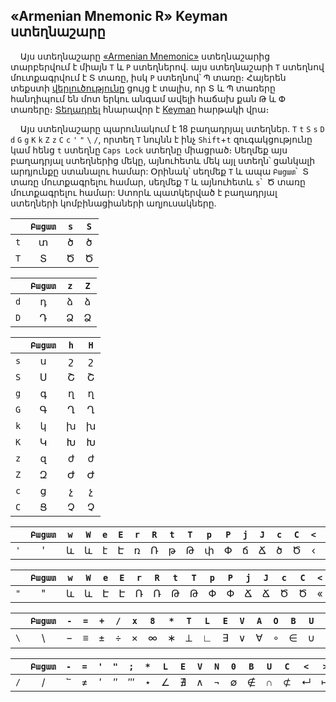 ## «Armenian Mnemonic R» Keyman ստեղնաշարը

&nbsp;&nbsp;&nbsp;&nbsp;Այս ստեղնաշարը [«Armenian Mnemonic»](https://github.com/dotland/mnemonic-kb-hy/blob/main/README.md) ստեղնաշարից տարբերվում է միայն `T` և `P` ստեղներով. այս ստեղնաշարի `T` ստեղնով մուտքագրվում է Տ տառը, իսկ `P` ստեղնով՝ Պ տառը։ Հայերեն տեքստի [վերլուծությունը](https://gist.github.com/dotland/2c0ce1a63804c2ea651b750cad3235b0) ցույց է տալիս, որ Տ և Պ տառերը հանդիպում են մոտ երկու անգամ ավելի հաճախ քան Թ և Փ տառերը։ [Տեղադրել](#տեղադրումը) հնարավոր է [Keyman](https://keyman.com/about/) հարթակի վրա։

&nbsp;&nbsp;&nbsp;&nbsp;Այս ստեղնաշարը պարունակում է 18 բաղադրյալ ստեղներ. `T` `t` `S` `s` `D` `d` `G` `g` `K` `k` `Z` `z` `C` `c` `'` `"` `\` `/`, որտեղ `T` նույնն է ինչ `Shift`+`t` զուգակցությունը կամ հենց `t` ստեղնը `Caps Lock` ստեղնը միացրած։ Սեղմեք այս բաղադրյալ ստեղներից մեկը, այնուհետև մեկ այլ ստեղն՝ ցանկալի արդյունքը ստանալու համար: Օրինակ՝ սեղմեք `T` և ապա `Բացատ`՝&nbsp; Տ տառը մուտքագրելու համար, սեղմեք `T` և այնուհետև `s`՝&nbsp; Ծ տառը մուտքագրելու համար: Ստորև պատկերված է բաղադրյալ ստեղների կոմբինացիաների աղյուսակները. <br />

|       | `Բացատ` |  `s`  |  `S`  |
| :---  |  :---:  | :---: | :---: |
| `t`   |   տ     |   ծ   |   ծ   |
| `T`   |   Տ     |   Ծ   |   Ծ   |


|       | `Բացատ` |  `z`  |  `Z`  |
| :---  |  :---:  | :---: | :---: |
| `d`   |   դ     |   ձ   |   ձ   |
| `D`   |   Դ     |   Ձ   |   Ձ   |


|       | `Բացատ` |  `h`  |  `H`  |
| :---  |  :---:  | :---: | :---: |
| `s`   |   ս     |   շ   |   շ   |
| `S`   |   Ս     |   Շ   |   Շ   |
| `g`   |   գ     |   ղ   |   ղ   |
| `G`   |   Գ     |   Ղ   |   Ղ   |
| `k`   |   կ     |   խ   |   խ   |
| `K`   |   Կ     |   Խ   |   Խ   |
| `z`   |   զ     |   ժ   |   ժ   |
| `Z`   |   Զ     |   Ժ   |   Ժ   |
| `c`   |   ց     |   չ   |   չ   |
| `C`   |   Ց     |   Չ   |   Չ   |

|       | `Բացատ` |  `w`  |  `W`  |  `e`  |  `E`  |  `r`  |  `R`  |  `t`  |  `T`  |  `p`  |  `P`  |  `j`  |  `J`  |  `c`  |  `C`  |  `<`  |  `>`  |  `[`  |  `]`  |  `-`  |  `,`  |  `.`  |  `/`  |  `o`  |  `O`  |
| :---  |  :---:  | :---: | :---: | :---: | :---: | :---: | :---: | :---: | :---: | :---: | :---: | :---: | :---: | :---: | :---: | :---: | :---: | :---: | :---: | :---: | :---: | :---: | :---: | :---: | :---: |
| `'`   |   '   |   և     |   և   |   է   |   Է   |   ռ   |   Ռ   |   թ   |   Թ   |   փ   |   Փ   |   ճ   |   Ճ   |   ծ   |   Ծ   |   ‹   |   ›   |   ‘   |   ’   |   ֊   |   ՚   |   ·   |   ՛   |   °   |   °   |

|       | `Բացատ` |  `w`  |  `W`  |  `e`  |  `E`  |  `r`  |  `R`  |  `t`  |  `T`  |  `p`  |  `P`  |  `j`  |  `J`  |  `c`  |  `C`  |  `<`  |  `>`  |  `[`  |  `]`  |
| :---  |  :---:  | :---: | :---: | :---: | :---: | :---: | :---: | :---: | :---: | :---: | :---: | :---: | :---: | :---: | :---: | :---: | :---: | :---: | :---: |
| `"`   |   "     |   և   |   և   |   Է   |   Է   |   Ռ   |   Ռ   |   Թ   |   Թ   |   Փ   |   Փ   |   Ճ   |   Ճ   |   Ծ   |   Ծ   |   «   |   »   |   “   |   ”   |


|       | `Բացատ` |  `-`  |  `=`  |  `+`  |  `/`  |  `x`  |  `8`  |  `*`  |  `T`  |  `L`  |  `E`  |  `V`  |  `A`  |  `O`  |  `B`  |  `U`  |  `C`  |  `<`  |  `>`  |  `[`  |  `]`  |  `{`  |  `}`  |
| :---  |  :---:  | :---: | :---: | :---: | :---: | :---: | :---: | :---: | :---: | :---: | :---: | :---: | :---: | :---: | :---: | :---: | :---: | :---: | :---: | :---: | :---: | :---: | :---: |
| `\`   |   \     |   −   |   ≡   |   ±   |   ÷   |   ×   |   ∞   |   ∗   |   ⟂   |   ∟   |   ∃  |   ∨  |   ∀  |   ∘   |   ∈  |   ∪  |   ⊂   |   ≤   |   ≥   |   〈   |   〉   |   ≺   |   ≻   |


|       | `Բացատ` |  `-`  |  `=`  |  `'`  |  `"`  |  `;`  |  `*`  |  `L`  |  `E`  |  `V`  |  `N`  |  `0`  |  `B`  |  `U`  |  `C`  |  `<`  |  `>`  |
| :---  |  :---:  | :---: | :---: | :---: | :---: | :---: | :---: | :---: | :---: | :---: | :---: | :---: | :---: | :---: | :---: | :---: | :---: |
| `/`   |   /     |   ՟   |   ≠   |   ′   |   ″   |   ‴   |   ⋆   |   ∠  |   ∄   |   ∧  |   ¬   |   ∅   |   ∉  |   ∩   |   ⊄  |   ↵  |   ↦   |


